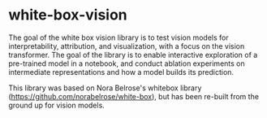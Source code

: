 # white-box-vision

The goal of the white box vision library is to test vision models for interpretability, attribution, and visualization, with a focus on the vision transformer. The goal of the library is to enable interactive exploration of a pre-trained model in a notebook, and conduct ablation experiments on intermediate representations and how a model builds its prediction. 


This library was based on Nora Belrose's whitebox library (https://github.com/norabelrose/white-box), but has been re-built from the ground up for vision models. 